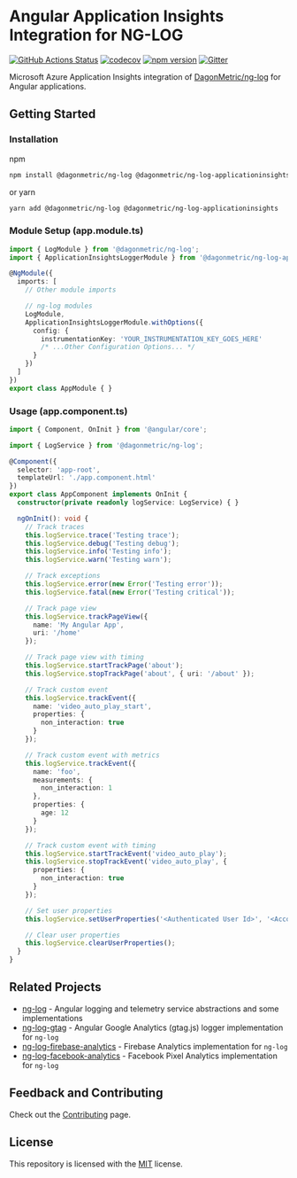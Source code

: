 # Angular Application Insights Integration for NG-LOG

[![GitHub Actions Status](https://github.com/DagonMetric/ng-log-applicationinsights/workflows/Main%20Workflow/badge.svg)](https://github.com/DagonMetric/ng-log-applicationinsights/actions)
[![codecov](https://codecov.io/gh/DagonMetric/ng-log-applicationinsights/branch/master/graph/badge.svg)](https://codecov.io/gh/DagonMetric/ng-log-applicationinsights)
[![npm version](https://img.shields.io/npm/v/@dagonmetric/ng-log-applicationinsights.svg)](https://www.npmjs.com/package/@dagonmetric/ng-log-applicationinsights)
[![Gitter](https://badges.gitter.im/DagonMetric/general.svg)](https://gitter.im/DagonMetric/general?utm_source=badge&utm_medium=badge&utm_campaign=pr-badge)

Microsoft Azure Application Insights integration of [DagonMetric/ng-log](https://github.com/DagonMetric/ng-log) for Angular applications.

## Getting Started

### Installation

npm

```bash
npm install @dagonmetric/ng-log @dagonmetric/ng-log-applicationinsights
```

or yarn

```bash
yarn add @dagonmetric/ng-log @dagonmetric/ng-log-applicationinsights
```

### Module Setup (app.module.ts)

```typescript
import { LogModule } from '@dagonmetric/ng-log';
import { ApplicationInsightsLoggerModule } from '@dagonmetric/ng-log-applicationinsights';

@NgModule({
  imports: [
    // Other module imports

    // ng-log modules
    LogModule,
    ApplicationInsightsLoggerModule.withOptions({
      config: {
        instrumentationKey: 'YOUR_INSTRUMENTATION_KEY_GOES_HERE'
        /* ...Other Configuration Options... */
      }
    })
  ]
})
export class AppModule { }
```

### Usage (app.component.ts)

```typescript
import { Component, OnInit } from '@angular/core';

import { LogService } from '@dagonmetric/ng-log';

@Component({
  selector: 'app-root',
  templateUrl: './app.component.html'
})
export class AppComponent implements OnInit {
  constructor(private readonly logService: LogService) { }

  ngOnInit(): void {
    // Track traces
    this.logService.trace('Testing trace');
    this.logService.debug('Testing debug');
    this.logService.info('Testing info');
    this.logService.warn('Testing warn');

    // Track exceptions
    this.logService.error(new Error('Testing error'));
    this.logService.fatal(new Error('Testing critical'));

    // Track page view
    this.logService.trackPageView({
      name: 'My Angular App',
      uri: '/home'
    });

    // Track page view with timing
    this.logService.startTrackPage('about');
    this.logService.stopTrackPage('about', { uri: '/about' });

    // Track custom event
    this.logService.trackEvent({
      name: 'video_auto_play_start',
      properties: {
        non_interaction: true
      }
    });

    // Track custom event with metrics
    this.logService.trackEvent({
      name: 'foo',
      measurements: {
        non_interaction: 1
      },
      properties: {
        age: 12
      }
    });

    // Track custom event with timing
    this.logService.startTrackEvent('video_auto_play');
    this.logService.stopTrackEvent('video_auto_play', {
      properties: {
        non_interaction: true
      }
    });

    // Set user properties
    this.logService.setUserProperties('<Authenticated User Id>', '<Account Id>');

    // Clear user properties
    this.logService.clearUserProperties();
  }
}
```

## Related Projects

* [ng-log](https://github.com/DagonMetric/ng-log) - Angular logging and telemetry service abstractions and some implementations
* [ng-log-gtag](https://github.com/DagonMetric/ng-log-gtag) - Angular Google Analytics (gtag.js) logger implementation for `ng-log`
* [ng-log-firebase-analytics](https://github.com/DagonMetric/ng-log-firebase-analytics) - Firebase Analytics implementation for `ng-log`
* [ng-log-facebook-analytics](https://github.com/DagonMetric/ng-log-facebook-analytics) - Facebook Pixel Analytics implementation for `ng-log`

## Feedback and Contributing

Check out the [Contributing](https://github.com/DagonMetric/ng-log-applicationinsights/blob/master/CONTRIBUTING.md) page.

## License

This repository is licensed with the [MIT](https://github.com/DagonMetric/ng-log-applicationinsights/blob/master/LICENSE) license.
